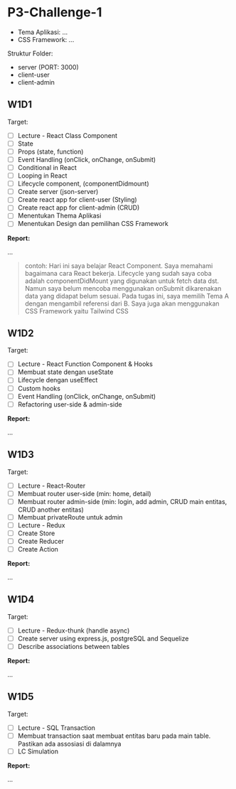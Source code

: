 # P3-Challenge-1

- Tema Aplikasi: ...
- CSS Framework: ...

Struktur Folder:

- server (PORT: 3000)
- client-user
- client-admin

## W1D1

Target:

- [ ] Lecture - React Class Component
- [ ] State
- [ ] Props (state, function)
- [ ] Event Handling (onClick, onChange, onSubmit)
- [ ] Conditional in React
- [ ] Looping in React
- [ ] Lifecycle component, (componentDidmount)
- [ ] Create server (json-server)
- [ ] Create react app for client-user (Styling)
- [ ] Create react app for client-admin (CRUD)
- [ ] Menentukan Thema Aplikasi
- [ ] Menentukan Design dan pemilihan CSS Framework

**Report:**

...

> contoh: Hari ini saya belajar React Component. Saya memahami bagaimana cara React bekerja. Lifecycle yang sudah saya coba adalah componentDidMount yang digunakan untuk fetch data dst. Namun saya belum mencoba menggunakan onSubmit dikarenakan data yang didapat belum sesuai.
> Pada tugas ini, saya memilih Tema A dengan mengambil referensi dari B. Saya juga akan menggunakan CSS Framework yaitu Tailwind CSS

## W1D2

Target:

- [ ] Lecture - React Function Component & Hooks
- [ ] Membuat state dengan useState
- [ ] Lifecycle dengan useEffect
- [ ] Custom hooks
- [ ] Event Handling (onClick, onChange, onSubmit)
- [ ] Refactoring user-side & admin-side

**Report:**

...

## W1D3

Target:

- [ ] Lecture - React-Router
- [ ] Membuat router user-side (min: home, detail)
- [ ] Membuat router admin-side (min: login, add admin, CRUD main entitas, CRUD another entitas)
- [ ] Membuat privateRoute untuk admin
- [ ] Lecture - Redux
- [ ] Create Store
- [ ] Create Reducer
- [ ] Create Action

**Report:**

...

## W1D4

Target:

- [ ] Lecture - Redux-thunk (handle async)
- [ ] Create server using express.js, postgreSQL and Sequelize
- [ ] Describe associations between tables

**Report:**

...

## W1D5

Target:

- [ ] Lecture - SQL Transaction
- [ ] Membuat transaction saat membuat entitas baru pada main table. Pastikan ada assosiasi di dalamnya
- [ ] LC Simulation

**Report:**

...
